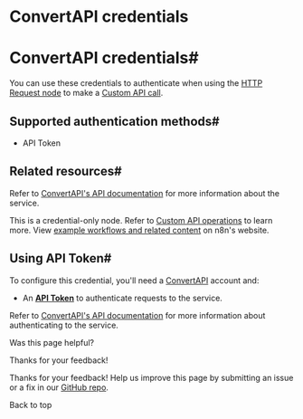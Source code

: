 # ConvertAPI credentials

[ ](https://github.com/n8n-io/n8n-docs/edit/main/docs/integrations/builtin/credentials/convertapi.md "Edit this page")

# ConvertAPI credentials#

You can use these credentials to authenticate when using the [HTTP Request node](../../core-nodes/n8n-nodes-base.httprequest/) to make a [Custom API call](../../../custom-operations/).

## Supported authentication methods#

  * API Token



## Related resources#

Refer to [ConvertAPI's API documentation](https://docs.convertapi.com/docs/getting-started) for more information about the service.

This is a credential-only node. Refer to [Custom API operations](../../../custom-operations/) to learn more. View [example workflows and related content](https://n8n.io/integrations/convertapi/) on n8n's website.

## Using API Token#

To configure this credential, you'll need a [ConvertAPI](https://www.convertapi.com/a/signin) account and:

  * An [**API Token**](https://docs.convertapi.com/docs/api-tokens) to authenticate requests to the service.



Refer to [ConvertAPI's API documentation](https://docs.convertapi.com/docs/authentication) for more information about authenticating to the service.

Was this page helpful? 

Thanks for your feedback! 

Thanks for your feedback! Help us improve this page by submitting an issue or a fix in our [GitHub repo](https://github.com/n8n-io/n8n-docs). 

Back to top 
